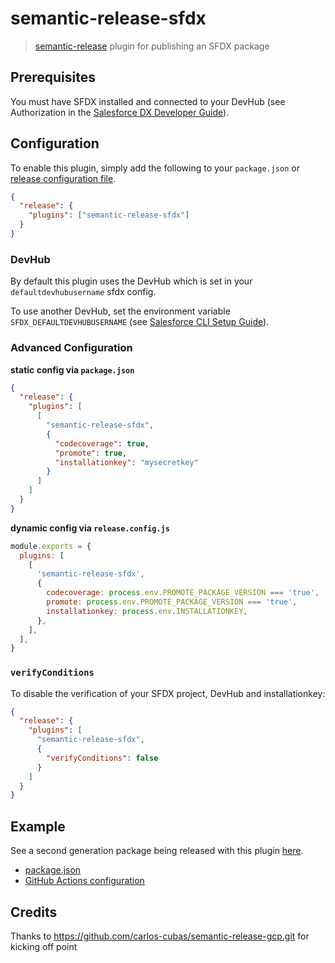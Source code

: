 # semantic-release-sfdx

> [semantic-release](https://github.com/semantic-release/semantic-release) plugin for publishing an SFDX package

## Prerequisites

You must have SFDX installed and connected to your DevHub (see Authorization in the [Salesforce DX Developer Guide](https://developer.salesforce.com/docs/atlas.en-us.sfdx_dev.meta/sfdx_dev/sfdx_dev_auth.htm)).

## Configuration

To enable this plugin, simply add the following to your `package.json` or [release configuration file](https://semantic-release.gitbook.io/semantic-release/usage/configuration).

```json
{
  "release": {
    "plugins": ["semantic-release-sfdx"]
  }
}
```

### DevHub

By default this plugin uses the DevHub which is set in your `defaultdevhubusername` sfdx config.

To use another DevHub, set the environment variable `SFDX_DEFAULTDEVHUBUSERNAME` (see [Salesforce CLI Setup Guide](https://developer.salesforce.com/docs/atlas.en-us.sfdx_setup.meta/sfdx_setup/sfdx_dev_cli_env_variables.htm)).

### Advanced Configuration

**static config via `package.json`**

```json
{
  "release": {
    "plugins": [
      [
        "semantic-release-sfdx",
        {
          "codecoverage": true,
          "promote": true,
          "installationkey": "mysecretkey"
        }
      ]
    ]
  }
}
```

**dynamic config via `release.config.js`**

```javascript
module.exports = {
  plugins: [
    [
      'semantic-release-sfdx',
      {
        codecoverage: process.env.PROMOTE_PACKAGE_VERSION === 'true',
        promote: process.env.PROMOTE_PACKAGE_VERSION === 'true',
        installationkey: process.env.INSTALLATIONKEY,
      },
    ],
  ],
}
```

### `verifyConditions`

To disable the verification of your SFDX project, DevHub and installationkey:

```json
{
  "release": {
    "plugins": [
      "semantic-release-sfdx",
      {
        "verifyConditions": false
      }
    ]
  }
}
```

## Example

See a second generation package being released with this plugin [here](https://github.com/mdapi-issues/managed-package-2nd-gen-dummy).

- [package.json](https://github.com/mdapi-issues/managed-package-2nd-gen-dummy/blob/main/.github/workflows/default.yml)
- [GitHub Actions configuration](https://github.com/mdapi-issues/managed-package-2nd-gen-dummy/blob/main/package.json)

## Credits

Thanks to https://github.com/carlos-cubas/semantic-release-gcp.git for kicking off point

